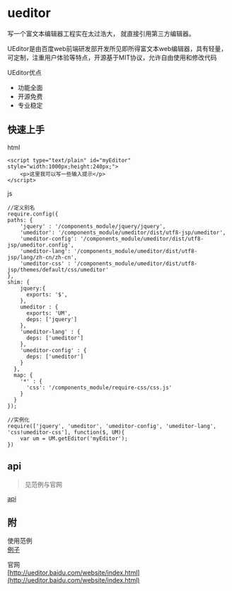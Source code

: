 # ueditor

写一个富文本编辑器工程实在太过浩大， 就直接引用第三方编辑器。  

UEditor是由百度web前端研发部开发所见即所得富文本web编辑器，具有轻量，可定制，注重用户体验等特点，开源基于MIT协议，允许自由使用和修改代码  

UEditor优点
* 功能全面
* 开源免费
* 专业稳定

## 快速上手

html
    
        
    <script type="text/plain" id="myEditor" style="width:1000px;height:240px;">
        <p>这里我可以写一些输入提示</p>
    </script>   
        

js
    
    //定义别名   
    require.config({
    paths: {
        'jquery' : '/components_module/jquery/jquery',
        'umeditor': '/components_module/umeditor/dist/utf8-jsp/umeditor',
        'umeditor-config': '/components_module/umeditor/dist/utf8-jsp/umeditor.config',
        'umeditor-lang': '/components_module/umeditor/dist/utf8-jsp/lang/zh-cn/zh-cn',
        'umeditor-css' : '/components_module/umeditor/dist/utf8-jsp/themes/default/css/umeditor'
    },
    shim: {
        jquery:{
          exports: '$',
        },        
        umeditor : {
          exports: 'UM',
          deps: ['jquery']
        },
        'umeditor-lang' : {
          deps: ['umeditor']
        },
        'umeditor-config' : {
          deps: ['umeditor']
        }
      },
      map: {
        '*' : {
          'css': '/components_module/require-css/css.js'
        }
      }
    });
        
    //实例化
    require(['jquery', 'umeditor', 'umeditor-config', 'umeditor-lang', 'css!umeditor-css'], function($, UM){        
        var um = UM.getEditor('myEditor');
    })

## api 

> 见范例与官网     

[api](http://ueditor.baidu.com/doc)

## 附

使用范例  
[例子](/dev/components/component/umeditor/index.html)

官网  
[http://ueditor.baidu.com/website/index.html](http://ueditor.baidu.com/website/index.html)
